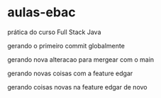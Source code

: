 # aulas-ebac
prática do curso Full Stack Java 

gerando o primeiro commit globalmente 

gerando nova alteracao para mergear com o main  

gerando novas coisas com a feature edgar 

gerando coisas novas na feature edgar de novo 
